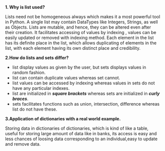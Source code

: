 **1. Why is list used?**

Lists need not be homogeneous always which makes it a most powerful tool in Python. 
A single list may contain DataTypes like Integers, Strings, as well as Objects.
Lists are mutable, and hence, they can be altered even after their creation.
It facilitates accessing of values by indexing , values can be easily updated or removed with indexing method.
Each element in the list has its definite place in the list, which allows duplicating of elements in the list, with each element having its own distinct place and credibility.

**2.How do lists and sets differ?**
- list display values as given by the user, but sets displays values in random fashion.
- list can contain duplicate values whereas set cannot.
- list values can be accessed by indexing whereas values in sets do not have any particular indexes.
- list are initialized in ***square brackets*** whereas sets are initialized in  ***curly braces***.
- sets facilitates functions such as union, intersection, difference whereas list do not have these.

**3.Application of dictionaries with a real world example.**

Storing data in  dictionaries of dictionaries, which is kind of like a table, useful for storing large amount of data like in banks, its access is easy and less chances
of loosing data corresponding to an individual,easy to update and remove data.

